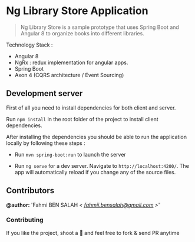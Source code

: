# Ng Library Store Application

> Ng Library Store is a sample prototype that uses Spring Boot and Angular 8 to organize books into different libraries.

Technology Stack :
* Angular 8
* NgRx : redux implementation for angular apps. 
* Spring Boot
* Axon 4 (CQRS architecture / Event Sourcing)

## Development server

First of all you need to install dependencies for both client and server.

Run `npm install` in the root folder of the project to install client dependencies.

After installing the dependencies you should be able to run the application locally by following these steps : 

* Run `mvn spring-boot:run` to launch the server

* Run `ng serve` for a dev server. Navigate to `http://localhost:4200/`. The app will automatically reload if you change any of the source files.

## Contributors  

**@author:** 'Fahmi BEN SALAH *< [fahmii.bensalah@gmail.com](mailto:fahmii.bensalah@gmail.com) >*' 

### Contributing
If you like the project, shoot a :star2: and feel free to fork & send PR anytime


